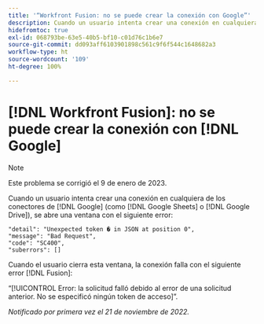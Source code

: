 ```yaml
---
title: '“Workfront Fusion: no se puede crear la conexión con Google”'
description: Cuando un usuario intenta crear una conexión en cualquiera de los conectores de Google (como Hojas de cálculo de Google o Google Drive), la conexión no se crea y el usuario ve varios mensajes de error.
hidefromtoc: true
exl-id: 068793be-63e5-40b5-bf10-c01d76c1b6e7
source-git-commit: dd093aff6103901898c561c9f6f544c1648682a3
workflow-type: ht
source-wordcount: '109'
ht-degree: 100%

---
```


# [!DNL Workfront Fusion]: no se puede crear la conexión con [!DNL Google]

>[!NOTE]
>
>Este problema se corrigió el 9 de enero de 2023.

Cuando un usuario intenta crear una conexión en cualquiera de los conectores de [!DNL Google] (como [!DNL Google Sheets] o [!DNL Google Drive]), se abre una ventana con el siguiente error:

```
"detail": "Unexpected token � in JSON at position 0",
"message": "Bad Request",
"code": "SC400",
"suberrors": []
```

Cuando el usuario cierra esta ventana, la conexión falla con el siguiente error [!DNL Fusion]:

“[!UICONTROL Error: la solicitud falló debido al error de una solicitud anterior. No se especificó ningún token de acceso]”.

_Notificado por primera vez el 21 de noviembre de 2022._

